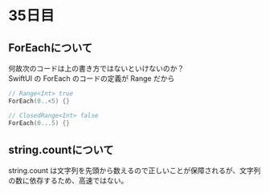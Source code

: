 # 35日目

## ForEachについて

何故次のコードは上の書き方ではないといけないのか？  
SwiftUI の ForEach のコードの定義が Range<Int> だから  

```swift
// Range<Int> true
ForEach(0..<5) {}

// ClosedRange<Int> false
ForEach(0...5) {}
```

## string.countについて

string.count は文字列を先頭から数えるので正しいことが保障されるが、文字列の数に依存するため、高速ではない。  
